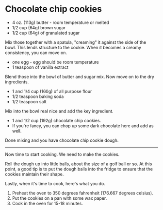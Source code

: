 # Chocolate chip cookies

* 4 oz. (113g) butter - room temperature or melted
* 1/2 cup (64g) brown sugar
* 1/2 cup (64g) of granulated sugar

Mix those together with a spatula, "creaming" it against the side of the bowl. This lends structure to the cookie. When it becomes a creamy consistency, you can move on.

* one egg - egg should be room temperature
* 1 teaspoon of vanilla extract

Blend those into the bowl of butter and sugar mix.
Now move on to the dry ingredients.

* 1 and 1/4 cup (160g) of all purpose flour
* 1/2 teaspoon baking soda
* 1/2 teaspoon salt
  
Mix into the bowl real nice and add the key ingredient.

* 1 and 1/2 cup (192g) chocolate chip cookies.
* If you're fancy, you can chop up some dark chocolate here and add as well.

Done mixing and you have chocolate chip cookie dough.

---

Now time to start cooking. We need to make the cookies.

Roll the dough up into little balls, about the size of a golf ball or so. At this point, a good tip is to put the dough balls into the fridge to ensure that the cookies maintain their shape.

Lastly, when it's time to cook, here's what you do.

1. Preheat the oven to 350 degrees fahrenheit (176.667 degrees celsius).
2. Put the cookies on a pan with some wax paper.
3. Cook in the oven for 15-18 minutes.
